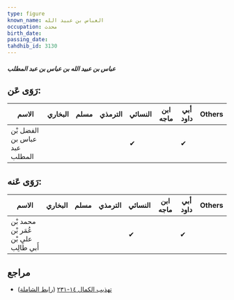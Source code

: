```yaml
---
type: figure
known_name: العباس بن عبيد الله
occupation: محدث
birth_date:
passing_date:
tahdhib_id: 3130
---
```

##### عباس بن عبيد الله بن عباس بن عبد المطلب

## رَوَى عَن:
| الاسم                        | البخاري | مسلم | الترمذي | النسائي | ابن ماجه | أبي داود | Others |
| ---------------------------- | ------- | ---- | ------- | ------- | -------- | -------- | ------ |
| الفضل بْن عباس بن عبد المطلب |         |      |         | ✔       |          | ✔        |        |
## رَوَى عَنه:
| الاسم                                  | البخاري | مسلم | الترمذي | النسائي | ابن ماجه | أبي داود | Others |
| -------------------------------------- | ------- | ---- | ------- | ------- | -------- | -------- | ------ |
| محمد بْن عُمَر بْن علي بْن أَبي طَالِب |         |      |         | ✔       |          | ✔        |        |
## مراجع
- [تهذيب الكمال ١٤-٢٣١](obsidian://open?vault=Tahdhib-al-Kamal&file=Figures/٣١٣٠-عباس%20بن%20عبيد%20الله%20بن%20عباس%20بن%20عبد%20المطلب) ([رابط الشاملة](https://shamela.ws/book/3722/7159))